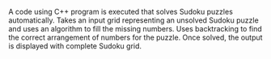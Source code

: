 A code using C++ program is executed that solves Sudoku puzzles automatically. 
Takes an input grid representing an unsolved Sudoku puzzle and uses an algorithm to fill the missing numbers.
Uses backtracking to find the correct arrangement of numbers for the puzzle.
Once solved, the output is displayed with complete Sudoku grid.

